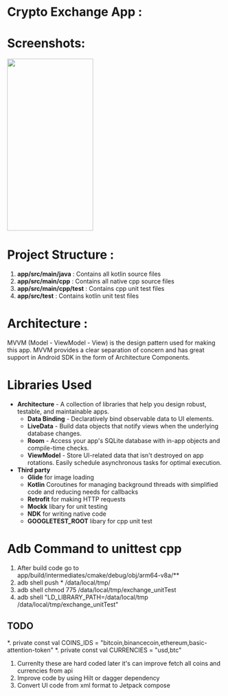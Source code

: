 # Crypto Exchange App :

# Screenshots:

<img src="https://user-images.githubusercontent.com/32419898/168645289-ac4f1119-943e-4737-a153-867624b50ff9.png" width="200" height="400">

# Project Structure :

1. **app/src/main/java**      : Contains all kotlin source files
2. **app/src/main/cpp**       : Contains all native cpp source files
3. **app/src/main/cpp/test**  : Contains cpp unit test files
4. **app/src/test**           : Contains kotlin unit test files

# Architecture :
MVVM (Model - ViewModel - View) is the design pattern used for making this app. 
MVVM provides a clear separation of concern and has great support in Android SDK in the form of Architecture Components.

# Libraries Used
* **Architecture** - A collection of libraries that help you design robust, testable, and maintainable apps.
  * **Data Binding** - Declaratively bind observable data to UI elements.
  * **LiveData** - Build data objects that notify views when the underlying database changes.
  * **Room** - Access your app's SQLite database with in-app objects and compile-time checks.
  * **ViewModel** - Store UI-related data that isn't destroyed on app rotations. Easily schedule asynchronous tasks for optimal execution.
* **Third party**
  * **Glide** for image loading
  * **Kotlin** Coroutines for managing background threads with simplified code and reducing needs for callbacks
  * **Retrofit** for making HTTP requests
  * **Mockk** libary for unit testing
  * **NDK** for writing native code
  * **GOOGLETEST_ROOT** libary for cpp unit test

# Adb Command to unittest cpp
1. After build code go to app/build/intermediates/cmake/debug/obj/arm64-v8a/**
2. adb shell push * /data/local/tmp/
3. adb shell chmod 775 /data/local/tmp/exchange_unitTest
4. adb shell "LD_LIBRARY_PATH=/data/local/tmp /data/local/tmp/exchange_unitTest"

## TODO ##
*. private const val COINS_IDS = "bitcoin,binancecoin,ethereum,basic-attention-token"
*. private const val CURRENCIES = "usd,btc"

1. Currenlty these are hard coded later it's can improve fetch all coins and currencies from api
2. Improve code by using Hilt or dagger dependency
3. Convert UI code from xml format to Jetpack compose



